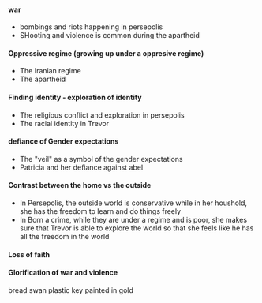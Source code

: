 #### war
- bombings and riots happening in persepolis
- SHooting and violence is common during the apartheid
#### Oppressive regime (growing up under a oppresive regime)
- The Iranian regime 
- The apartheid 
#### Finding identity - exploration of identity
- The religious conflict and exploration in persepolis
- The racial identity in Trevor 
#### defiance of Gender expectations
- The "veil" as a symbol of the gender expectations 
- Patricia and her defiance against abel
#### Contrast between the home vs the outside
- In Persepolis, the outside world is conservative while in her houshold, she has the freedom to learn and do things freely
- In Born a crime, while they are under a regime and is poor, she makes sure that Trevor is able to explore the world so that she feels like he has all the freedom in the world
#### Loss of faith
#### Glorification of war and violence


bread swan
plastic key painted in gold